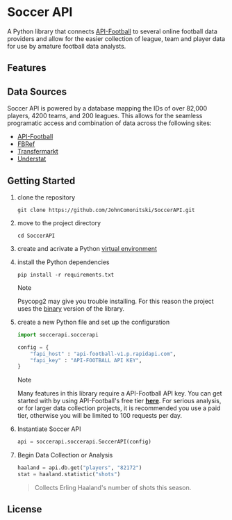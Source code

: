 # Soccer API

A Python library that connects [API-Football](https://www.api-football.com/)
to several online football data providers and allow for the easier collection
of league, team and player data for use by amature football data analysts.

<!--TOC-->

## Features

## Data Sources

Soccer API is powered by a database mapping the IDs of over 82,000 players,
4200 teams, and 200 leagues. This allows for the seamless programatic access
and combination of data across the following sites: 

- [API-Football](https://www.api-football.com/)
- [FBRef](https://fbref.com)
- [Transfermarkt](https://www.transfermarkt.com/)
- [Understat](https://understat.com/)

## Getting Started

1. clone the repository

   ```shell
   git clone https://github.com/JohnComonitski/SoccerAPI.git
   ```

2. move to the project directory

   ```shell
   cd SoccerAPI
   ```

3. create and acrivate a Python
   [virtual environment](https://docs.python.org/3/library/venv.html#creating-virtual-environments)
4. install the Python dependencies

   ```shell
   pip install -r requirements.txt
   ```

   > [!NOTE]
   > Psycopg2 may give you trouble installing. For this reason the project uses
   > the [binary](https://pypi.org/project/psycopg2-binary/) version of the
   > library.

5. create a new Python file and set up the configuration

   ```python
   import soccerapi.soccerapi

   config = {
       "fapi_host" : "api-football-v1.p.rapidapi.com",
       "fapi_key" : "API-FOOTBALL API KEY",
   }
   ```

   > [!NOTE]
   > Many features in this library require a API-Football API key. You can get
   > started with by using API-Football's free tier
   > **[here](https://www.api-football.com/pricing)**. For serious analysis, or
   > for larger data collection projects, it is recommended you use a paid tier,
   > otherwise you will be limited to 100 requests per day.

6. Instantiate Soccer API

   ```python
   api = soccerapi.soccerapi.SoccerAPI(config)
   ```

7. Begin Data Collection or Analysis

   ```python
   haaland = api.db.get("players", "82172")
   stat = haaland.statistic("shots")
   ```

   > Collects Erling Haaland's number of shots this season.

## License
